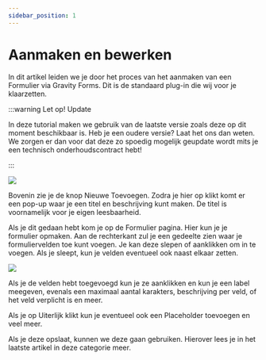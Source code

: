 ```yaml
---
sidebar_position: 1
---
```


# Aanmaken en bewerken

In dit artikel leiden we je door het proces van het aanmaken van een Formulier via Gravity Forms. Dit is de standaard plug-in die wij voor je klaarzetten.

:::warning Let op! Update

In deze tutorial maken we gebruik van de laatste versie zoals deze op dit moment beschikbaar is. Heb je een oudere versie? Laat het ons dan weten. We zorgen er dan voor dat deze zo spoedig mogelijk geupdate wordt mits je een technisch onderhoudscontract hebt!

:::

<img src="https://wiki.pageking.nl/img/gravity-forms-overzicht.png"></img>

Bovenin zie je de knop Nieuwe Toevoegen. Zodra je hier op klikt komt er een pop-up waar je een titel en beschrijving kunt maken. De titel is voornamelijk voor je eigen leesbaarheid.

Als je dit gedaan hebt kom je op de Formulier pagina. Hier kun je je formulier opmaken. Aan de rechterkant zul je een gedeelte zien waar je formuliervelden toe kunt voegen. Je kan deze slepen of aanklikken om in te voegen. Als je sleept, kun je velden eventueel ook naast elkaar zetten.

<img src="https://wiki.pageking.nl/img/gravity-forms-detail.png"></img>

Als je de velden hebt toegevoegd kun je ze aanklikken en kun je een label meegeven, evenals een maximaal aantal karakters, beschrijving per veld, of het veld verplicht is en meer.

Als je op Uiterlijk klikt kun je eventueel ook een Placeholder toevoegen en veel meer.

Als je deze opslaat, kunnen we deze gaan gebruiken. Hierover lees je in het laatste artikel in deze categorie meer.